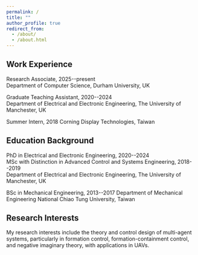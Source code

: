 ```yaml
---
permalink: /
title: ""
author_profile: true
redirect_from: 
  - /about/
  - /about.html
---
```


Work Experience
------
Research Associate, 2025--present  
Department of Computer Science, Durham University, UK

Graduate Teaching Assistant, 2020--2024  
Department of Electrical and Electronic Engineering, The University of Manchester, UK

Summer Intern, 2018
Corning Display Technologies, Taiwan

Education Background
------
PhD in Electrical and Electronic Engineering, 2020--2024  
MSc with Distinction in Advanced Control and Systems Engineering, 2018--2019  
Department of Electrical and Electronic Engineering, The University of Manchester, UK

BSc in Mechanical Engineering, 2013--2017
Department of Mechanical Engineering National Chiao Tung University, Taiwan 

Research Interests
------
My research interests include the theory and control design of multi-agent systems, particularly in formation control, formation-containment control, and negative imaginary theory, with applications in UAVs.